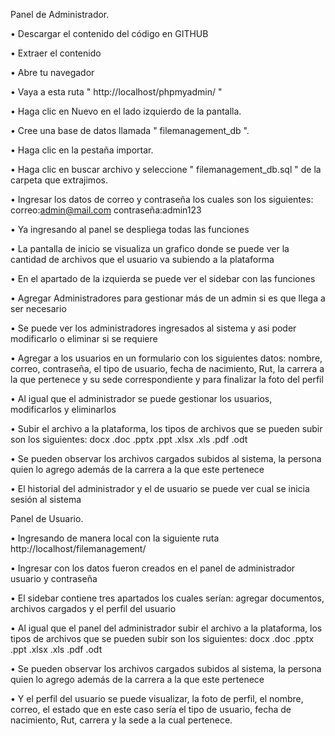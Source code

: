 Panel de Administrador.

• Descargar el contenido del código en GITHUB

• Extraer el contenido

• Abre tu navegador

• Vaya a esta ruta " http://localhost/phpmyadmin/ "

• Haga clic en Nuevo en el lado izquierdo de la pantalla.

• Cree una base de datos llamada " filemanagement_db ".

• Haga clic en la pestaña importar.

• Haga clic en buscar archivo y seleccione " filemanagement_db.sql " de la carpeta que extrajimos.

• Ingresar los datos de correo y contraseña los cuales son los siguientes: correo:admin@mail.com contraseña:admin123

• Ya ingresando al panel se despliega todas las funciones

• La pantalla de inicio se visualiza un grafico donde se puede ver la cantidad de archivos que el usuario va subiendo a la plataforma

• En el apartado de la izquierda se puede ver el sidebar con las funciones

• Agregar Administradores para gestionar más de un admin si es que llega a ser necesario

• Se puede ver los administradores ingresados al sistema y asi poder modificarlo o eliminar si se requiere

• Agregar a los usuarios en un formulario con los siguientes datos: nombre, correo, contraseña, el tipo de usuario, fecha de nacimiento, Rut, la carrera a la que pertenece y su sede correspondiente y para finalizar la foto del perfil

• Al igual que el administrador se puede gestionar los usuarios, modificarlos y eliminarlos

• Subir el archivo a la plataforma, los tipos de archivos que se pueden subir son los siguientes: docx .doc .pptx .ppt .xlsx .xls .pdf .odt

• Se pueden observar los archivos cargados subidos al sistema, la persona quien lo agrego además de la carrera a la que este pertenece

• El historial del administrador y el de usuario se puede ver cual se inicia sesión al sistema

Panel de Usuario.

• Ingresando de manera local con la siguiente ruta http://localhost/filemanagement/

• Ingresar con los datos fueron creados en el panel de administrador usuario y contraseña

• El sidebar contiene tres apartados los cuales serían: agregar documentos, archivos cargados y el perfil del usuario

• Al igual que el panel del administrador subir el archivo a la plataforma, los tipos de archivos que se pueden subir son los siguientes: docx .doc .pptx .ppt .xlsx .xls .pdf .odt

• Se pueden observar los archivos cargados subidos al sistema, la persona quien lo agrego además de la carrera a la que este pertenece

• Y el perfil del usuario se puede visualizar, la foto de perfil, el nombre, correo, el estado que en este caso sería el tipo de usuario, fecha de nacimiento, Rut, carrera y la sede a la cual pertenece.
